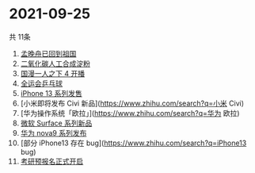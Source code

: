 # 2021-09-25
  共 11条

  <!-- BEGIN -->
  <!-- 最后更新时间:Sat Sep 25 2021 20:10:49 GMT+0000 (Coordinated Universal Time) -->
  1. [孟晚舟已回到祖国](https://www.zhihu.com/search?q=孟晚舟)
1. [二氧化碳人工合成淀粉](https://www.zhihu.com/search?q=淀粉)
1. [国漫一人之下 4 开播](https://www.zhihu.com/search?q=一人之下4)
1. [全运会乒乓球](https://www.zhihu.com/search?q=全运会乒乓球)
1. [iPhone 13 系列发售](https://www.zhihu.com/search?q=iPhone13)
1. [小米即将发布 Civi 新品](https://www.zhihu.com/search?q=小米 Civi)
1. [华为操作系统「欧拉」](https://www.zhihu.com/search?q=华为 欧拉)
1. [微软 Surface 系列新品](https://www.zhihu.com/search?q=Surface)
1. [华为 nova9 系列发布](https://www.zhihu.com/search?q=华为nova9)
1. [部分 iPhone13 存在 bug](https://www.zhihu.com/search?q=iPhone13 bug)
1. [考研预报名正式开启](https://www.zhihu.com/search?q=考研预报名)
  <!-- END -->
  